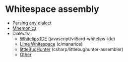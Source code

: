 # Whitespace assembly

- [Parsing any dialect](parsing.md)
- [Mnemonics](mnemonics.md)
- Dialects
  - [Whitelips IDE](dialects/whitelips.md) (javascript/vii5ard-whitelips-ide)
  - [Lime Whitespace](dialects/limews.md) (c/manarice)
  - [littleBugHunter](dialects/littlebughunter.md) (csharp/littlebughunter-assembler)
  - [Other](dialects/other_dialects.md)
